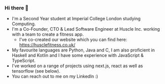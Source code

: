 ### Hi there 👋

<!--
**Vivian-Lopez/Vivian-Lopez** is a ✨ _special_ ✨ repository because its `README.md` (this file) appears on your GitHub profile.

Here are some ideas to get you started:

- 🔭 I’m currently working on ...
- 🌱 I’m currently learning ...
- 👯 I’m looking to collaborate on ...
- 🤔 I’m looking for help with ...
- 💬 Ask me about ...
- 📫 How to reach me: ...
- 😄 Pronouns: ...
- ⚡ Fun fact: ...
-->
<!-- - A full-stack project I'm currently working on is a wallpaper generator that uses GANs to create unique wallpapers. -->

- I'm a Second Year student at Imperial College London studying Computing.
- I'm a Co-Founder, CTO & Lead Software Engineer at Huscle Inc. working with a team to create a fitness app.
  - I've co-created our website which you can find here: https://husclefitness.co.uk/
- My favourite languages are Python, Java and C, I am also proficient in Haskell and Kotlin and I have some experience with JavaScript & TypeScript.
- I've worked on a range of projects using next.js, react as well as tensorflow (see below).
- You can reach out to me on my LinkedIn :)
